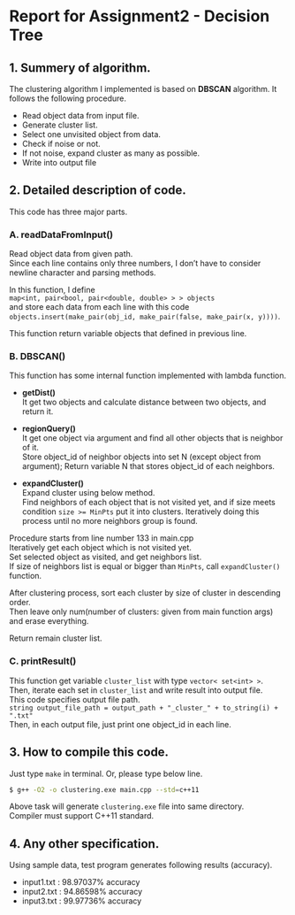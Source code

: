 # Report for Assignment2 - Decision Tree

## 1. Summery of algorithm.

The clustering algorithm I implemented is based on **DBSCAN** algorithm. It follows the following procedure.
- Read object data from input file.
- Generate cluster list.
- Select one unvisited object from data.
- Check if noise or not.
- If not noise, expand cluster as many as possible.
- Write into output file


## 2. Detailed description of code.

This code has three major parts.

### A. readDataFromInput()

Read object data from given path.  
Since each line contains only three numbers, I don’t have to consider newline character and parsing methods.  

In this function, I define  
```map<int, pair<bool, pair<double, double> > > objects```  
and store each data from each line with this code  
```objects.insert(make_pair(obj_id, make_pair(false, make_pair(x, y))))```.  

This function return variable objects that defined in previous line.

### B. DBSCAN()

This function has some internal function implemented with lambda function.

- **getDist()**  
It get two objects and calculate distance between two objects, and return it.

- **regionQuery()**  
It get one object via argument and find all other objects that is neighbor of it.  
Store object_id of neighbor objects into set<int> N (except object from argument); Return variable N that stores object_id of each neighbors.

- **expandCluster()**  
Expand cluster using below method.  
Find neighbors of each object that is not visited yet, and if size meets condition ```size >= MinPts``` put it into clusters. Iteratively doing this process until no more neighbors group is found.

Procedure starts from line number 133 in main.cpp  
Iteratively get each object which is not visited yet.  
Set selected object as visited, and get neighbors list.  
If size of neighbors list is equal or bigger than ```MinPts```, call ```expandCluster()``` function.  

After clustering process, sort each cluster by size of cluster in descending order.  
Then leave only num(number of clusters: given from main function args) and erase everything.  

Return remain cluster list.

### C. printResult()

This function get variable ```cluster_list``` with type ```vector< set<int> >```.  
Then, iterate each set in ```cluster_list``` and write result into output file.  
This code specifies output file path.  
```string output_file_path = output_path + "_cluster_" + to_string(i) + ".txt"```  
Then, in each output file, just print one object_id in each line.


## 3. How to compile this code.

Just type ```make``` in terminal. Or, please type below line.
```sh
$ g++ -O2 -o clustering.exe main.cpp --std=c++11
```
Above task will generate ```clustering.exe``` file into same directory.  
Compiler must support C++11 standard.


## 4. Any other specification.

Using sample data, test program generates following results (accuracy).
- input1.txt : 98.97037% accuracy
- input2.txt : 94.86598% accuracy
- input3.txt : 99.97736% accuracy
